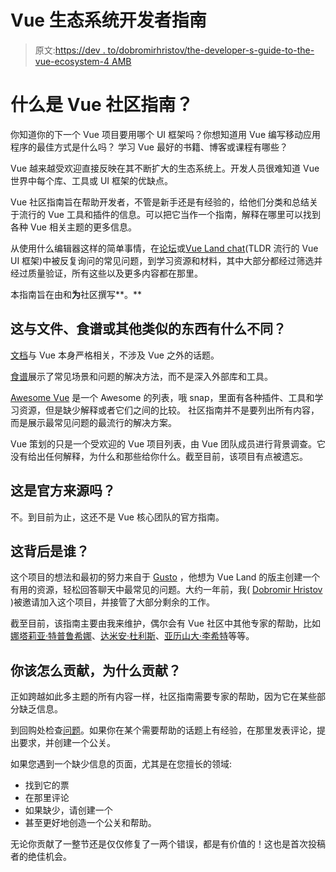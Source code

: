 # Vue 生态系统开发者指南

> 原文:[https://dev . to/dobromirhristov/the-developer-s-guide-to-the-vue-ecosystem-4 AMB](https://dev.to/dobromirhristov/the-developer-s-guide-to-the-vue-ecosystem-4amb)

# [](#what-is-the-vue-community-guide)什么是 Vue 社区指南？

你知道你的下一个 Vue 项目要用哪个 UI 框架吗？你想知道用 Vue 编写移动应用程序的最佳方式是什么吗？
学习 Vue 最好的书籍、博客或课程有哪些？

Vue 越来越受欢迎直接反映在其不断扩大的生态系统上。开发人员很难知道 Vue 世界中每个库、工具或 UI 框架的优缺点。

Vue 社区指南旨在帮助开发者，不管是新手还是有经验的，给他们分类和总结关于流行的 Vue 工具和插件的信息。可以把它当作一个指南，解释在哪里可以找到各种 Vue 相关主题的更多信息。

从使用什么编辑器这样的简单事情，在[论坛](https://forum.vuejs.org/)或[Vue Land chat](https://chat.vuejs.org)(TLDR 流行的 Vue UI 框架)中被反复询问的常见问题，到学习资源和材料，其中大部分都经过筛选并经过质量验证，所有这些以及更多内容都在那里。

本指南旨在由和**为**社区撰写**。**

## 这与文件、食谱或其他类似的东西有什么不同？

[文档](https://vuejs.org/v2/guide/)与 Vue 本身严格相关，不涉及 Vue 之外的话题。

[食谱](https://vuejs.org/v2/cookbook/)展示了常见场景和问题的解决方法，而不是深入外部库和工具。

[Awesome Vue](https://github.com/vuejs/awesome-vue) 是一个 Awesome 的列表，哦 snap，里面有各种插件、工具和学习资源，但是缺少解释或者它们之间的比较。
社区指南并不是要列出所有内容，而是展示最常见问题的最流行的解决方案。

Vue 策划的只是一个受欢迎的 Vue 项目列表，由 Vue 团队成员进行背景调查。它没有给出任何解释，为什么和那些给你什么。截至目前，该项目有点被遗忘。

## [](#is-this-an-official-source)这是官方来源吗？

不。到目前为止，这还不是 Vue 核心团队的官方指南。

## [](#who-is-behind-this)这背后是谁？

这个项目的想法和最初的努力来自于 [Gusto](https://twitter.com/gustojs) ，他想为 Vue Land 的版主创建一个有用的资源，轻松回答聊天中最常见的问题。大约一年前，我( [Dobromir Hristov](https://twitter.com/d_m_hristov) )被邀请加入这个项目，并接管了大部分剩余的工作。

截至目前，该指南主要由我来维护，偶尔会有 Vue 社区中其他专家的帮助，比如[娜塔莉亚·特普鲁希娜](https://twitter.com/n_tepluhina)、[达米安·杜利斯](https://twitter.com/DamianDulisz)、[亚历山大·李希特](https://twitter.com/TheAlexLichter)等等。

## [](#how-and-why-should-you-contribute)你该怎么贡献，为什么贡献？

正如跨越如此多主题的所有内容一样，社区指南需要专家的帮助，因为它在某些部分缺乏信息。

到回购处检查[问题](https://github.com/dobromir-hristov/vuecommunity/issues)。如果你在某个需要帮助的话题上有经验，在那里发表评论，提出要求，并创建一个公关。

如果您遇到一个缺少信息的页面，尤其是在您擅长的领域:

*   找到它的票
*   在那里评论
*   如果缺少，请创建一个
*   甚至更好地创造一个公关和帮助。

无论你贡献了一整节还是仅仅修复了一两个错误，都是有价值的！这也是首次投稿者的绝佳机会。